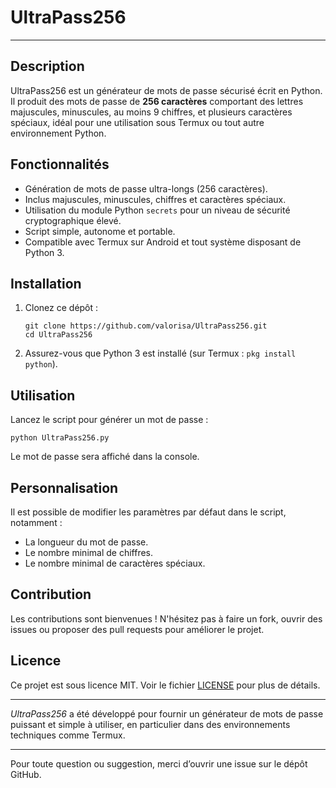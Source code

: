 # UltraPass256

---

## Description

UltraPass256 est un générateur de mots de passe sécurisé écrit en Python. Il produit des mots de passe de **256 caractères** comportant des lettres majuscules, minuscules, au moins 9 chiffres, et plusieurs caractères spéciaux, idéal pour une utilisation sous Termux ou tout autre environnement Python.

## Fonctionnalités

- Génération de mots de passe ultra-longs (256 caractères).
- Inclus majuscules, minuscules, chiffres et caractères spéciaux.
- Utilisation du module Python `secrets` pour un niveau de sécurité cryptographique élevé.
- Script simple, autonome et portable.
- Compatible avec Termux sur Android et tout système disposant de Python 3.

## Installation

1. Clonez ce dépôt :
   ```
   git clone https://github.com/valorisa/UltraPass256.git
   cd UltraPass256
   ```

2. Assurez-vous que Python 3 est installé (sur Termux : `pkg install python`).

## Utilisation

Lancez le script pour générer un mot de passe :
```
python UltraPass256.py
```

Le mot de passe sera affiché dans la console.

## Personnalisation

Il est possible de modifier les paramètres par défaut dans le script, notamment :

- La longueur du mot de passe.
- Le nombre minimal de chiffres.
- Le nombre minimal de caractères spéciaux.

## Contribution

Les contributions sont bienvenues ! N'hésitez pas à faire un fork, ouvrir des issues ou proposer des pull requests pour améliorer le projet.

## Licence

Ce projet est sous licence MIT. Voir le fichier [LICENSE](LICENSE) pour plus de détails.

---

*UltraPass256* a été développé pour fournir un générateur de mots de passe puissant et simple à utiliser, en particulier dans des environnements techniques comme Termux.

---

Pour toute question ou suggestion, merci d’ouvrir une issue sur le dépôt GitHub.
